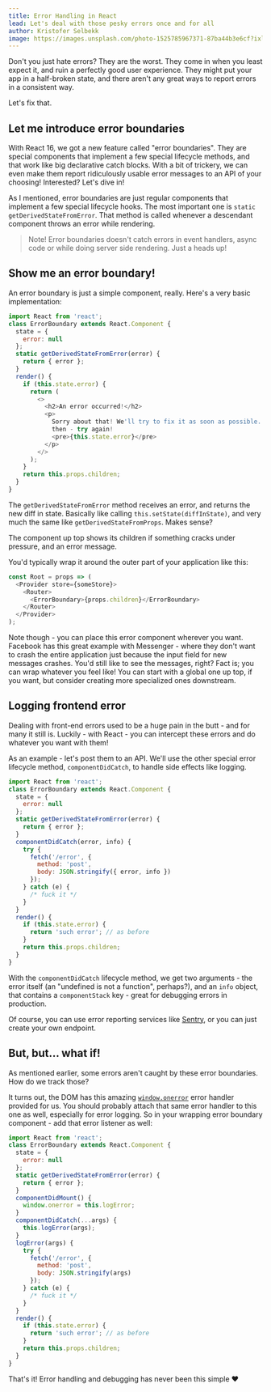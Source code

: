 ```yaml
---
title: Error Handling in React
lead: Let's deal with those pesky errors once and for all
author: Kristofer Selbekk
image: https://images.unsplash.com/photo-1525785967371-87ba44b3e6cf?ixlib=rb-1.2.1&ixid=eyJhcHBfaWQiOjEyMDd9&auto=format&fit=crop&w=2253&q=80
---
```


Don't you just hate errors? They are the worst. They come in when you least
expect it, and ruin a perfectly good user experience. They might put your app
in a half-broken state, and there aren't any great ways to report errors in a
consistent way.

Let's fix that.

## Let me introduce error boundaries

With React 16, we got a new feature called "error boundaries". They are special
components that implement a few special lifecycle methods, and that work like
big declarative catch blocks. With a bit of trickery, we can even make them
report ridiculously usable error messages to an API of your choosing!
Interested? Let's dive in!

As I mentioned, error boundaries are just regular components that implement a
few special lifecycle hooks. The most important one is
`static getDerivedStateFromError`. That method is called whenever a descendant
component throws an error while rendering.

> Note! Error boundaries doesn't catch errors in event handlers, async code or
> while doing server side rendering. Just a heads up!

## Show me an error boundary!

An error boundary is just a simple component, really. Here's a very basic
implementation:

```js
import React from 'react';
class ErrorBoundary extends React.Component {
  state = {
    error: null
  };
  static getDerivedStateFromError(error) {
    return { error };
  }
  render() {
    if (this.state.error) {
      return (
        <>
          <h2>An error occurred!</h2>
          <p>
            Sorry about that! We'll try to fix it as soon as possible. Until
            then - try again!
            <pre>{this.state.error}</pre>
          </p>
        </>
      );
    }
    return this.props.children;
  }
}
```

The `getDerivedStateFromError` method receives an error, and returns the new
diff in state. Basically like calling `this.setState(diffInState)`, and very
much the same like `getDerivedStateFromProps`. Makes sense?

The component up top shows its children if something cracks under pressure,
and an error message.

You'd typically wrap it around the outer part of your application like this:

```js
const Root = props => (
  <Provider store={someStore}>
    <Router>
      <ErrorBoundary>{props.children}</ErrorBoundary>
    </Router>
  </Provider>
);
```

Note though - you can place this error component wherever you want. Facebook has
this great example with Messenger - where they don't want to crash the entire
application just because the input field for new messages crashes. You'd still
like to see the messages, right? Fact is; you can wrap whatever you feel like!
You can start with a global one up top, if you want, but consider creating more
specialized ones downstream.

## Logging frontend error

Dealing with front-end errors used to be a huge pain in the butt - and for many
it still is. Luckily - with React - you can intercept these errors and do
whatever you want with them!

As an example - let's post them to an API. We'll use the other special error
lifecycle method, `componentDidCatch`, to handle side effects like logging.

```js
import React from 'react';
class ErrorBoundary extends React.Component {
  state = {
    error: null
  };
  static getDerivedStateFromError(error) {
    return { error };
  }
  componentDidCatch(error, info) {
    try {
      fetch('/error', {
        method: 'post',
        body: JSON.stringify({ error, info })
      });
    } catch (e) {
      /* fuck it */
    }
  }
  render() {
    if (this.state.error) {
      return 'such error'; // as before
    }
    return this.props.children;
  }
}
```

With the `componentDidCatch` lifecycle method, we get two arguments - the error
itself (an "undefined is not a function", perhaps?), and an `info` object, that
contains a `componentStack` key - great for debugging errors in production.

Of course, you can use error reporting services
like [Sentry](https://sentry.io/for/react/), or you can just create your own
endpoint.

## But, but... what if!

As mentioned earlier, some errors aren't caught by these error boundaries. How
do we track those?

It turns out, the DOM has this
amazing [`window.onerror`](https://developer.mozilla.org/en-US/docs/Web/API/GlobalEventHandlers/onerror) error handler
provided for us. You should probably attach that same error handler to this one
as well, especially for error logging. So in your wrapping error boundary
component - add that error listener as well:

```js
import React from 'react';
class ErrorBoundary extends React.Component {
  state = {
    error: null
  };
  static getDerivedStateFromError(error) {
    return { error };
  }
  componentDidMount() {
    window.onerror = this.logError;
  }
  componentDidCatch(...args) {
    this.logError(args);
  }
  logError(args) {
    try {
      fetch('/error', {
        method: 'post',
        body: JSON.stringify(args)
      });
    } catch (e) {
      /* fuck it */
    }
  }
  render() {
    if (this.state.error) {
      return 'such error'; // as before
    }
    return this.props.children;
  }
}
```

That's it! Error handling and debugging has never been this simple ❤️
